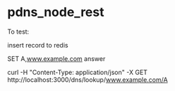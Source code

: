 # pdns_node_rest


To test:

insert record to redis

SET A,www.example.com answer

curl -H "Content-Type: application/json" -X GET http://localhost:3000/dns/lookup/www.example.com/A
